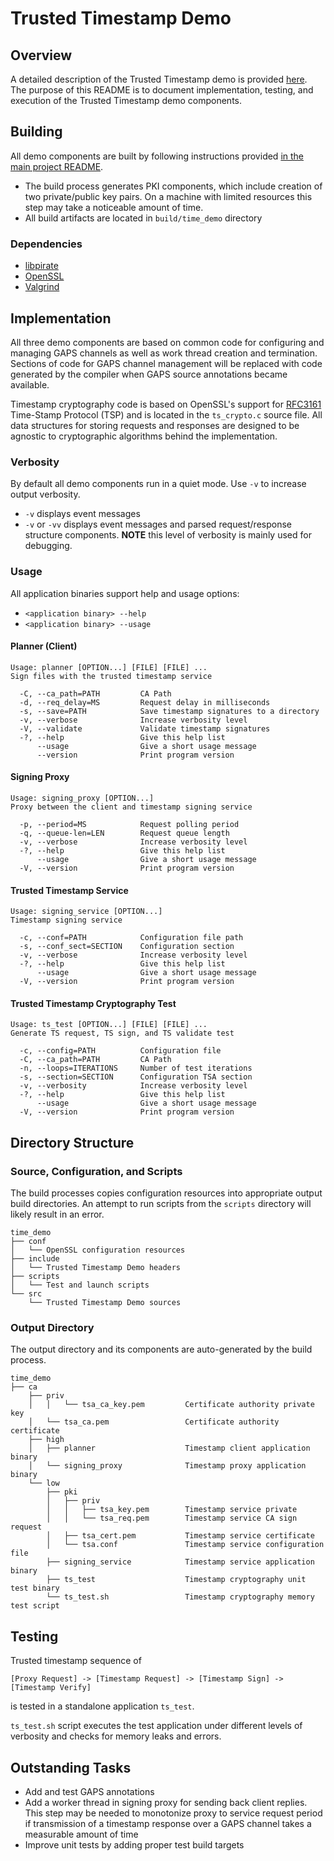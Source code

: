 # Trusted Timestamp Demo

## Overview
A detailed description of the Trusted Timestamp demo is provided
[here](https://github.com/GaloisInc/pirate-annotations/blob/master/spec/timestamp_demo.rst).
The purpose of this README is to document implementation, testing, and execution
of the Trusted Timestamp demo components.

## Building
All demo components are built by following instructions provided
[in the main project README](https://github.com/GaloisInc/pirate-demos/blob/master/README.md).
* The build process generates PKI components, which include creation of two
  private/public key pairs. On a machine with limited resources this step may
  take a noticeable amount of time.
* All build artifacts are located in ```build/time_demo``` directory

### Dependencies
* [libpirate](https://github.com/GaloisInc/pirate-demos/tree/master/libpirate)
* [OpenSSL](https://www.openssl.org/)
* [Valgrind](https://valgrind.org/)

## Implementation
All three demo components are based on common code for configuring and managing
GAPS channels as well as work thread creation and termination. Sections of code
for GAPS channel management will be replaced with code generated by the
compiler when GAPS source annotations became available.

Timestamp cryptography code is based on OpenSSL's support for
[RFC3161](https://tools.ietf.org/html/rfc3161) Time-Stamp Protocol (TSP) and is
located in the ```ts_crypto.c``` source file. All data structures for storing
requests and responses are designed to be agnostic to cryptographic algorithms
behind the implementation.

### Verbosity
By default all demo components run in a quiet mode. Use ```-v``` to increase
output verbosity.
- ```-v``` displays event messages
- ```-v``` or ```-vv``` displays event messages and parsed request/response
 structure components. __NOTE__ this level of verbosity is mainly used for
 debugging.

### Usage
All application binaries support help and usage options:
- ```<application binary> --help```
- ```<application binary> --usage```

#### Planner (Client)
```
Usage: planner [OPTION...] [FILE] [FILE] ...
Sign files with the trusted timestamp service

  -C, --ca_path=PATH         CA Path
  -d, --req_delay=MS         Request delay in milliseconds
  -s, --save=PATH            Save timestamp signatures to a directory
  -v, --verbose              Increase verbosity level
  -V, --validate             Validate timestamp signatures
  -?, --help                 Give this help list
      --usage                Give a short usage message
      --version              Print program version
```

#### Signing Proxy
```
Usage: signing_proxy [OPTION...]
Proxy between the client and timestamp signing service

  -p, --period=MS            Request polling period
  -q, --queue-len=LEN        Request queue length
  -v, --verbose              Increase verbosity level
  -?, --help                 Give this help list
      --usage                Give a short usage message
  -V, --version              Print program version
```

#### Trusted Timestamp Service
```
Usage: signing_service [OPTION...]
Timestamp signing service

  -c, --conf=PATH            Configuration file path
  -s, --conf_sect=SECTION    Configuration section
  -v, --verbose              Increase verbosity level
  -?, --help                 Give this help list
      --usage                Give a short usage message
  -V, --version              Print program version
```

#### Trusted Timestamp Cryptography Test
```
Usage: ts_test [OPTION...] [FILE] [FILE] ...
Generate TS request, TS sign, and TS validate test

  -c, --config=PATH          Configuration file
  -C, --ca_path=PATH         CA Path
  -n, --loops=ITERATIONS     Number of test iterations
  -s, --section=SECTION      Configuration TSA section
  -v, --verbosity            Increase verbosity level
  -?, --help                 Give this help list
      --usage                Give a short usage message
  -V, --version              Print program version
```

## Directory Structure

### Source, Configuration, and Scripts
The build processes copies configuration resources into appropriate output
build directories. An attempt to run scripts from the `scripts` directory will
likely result in an error.
```
time_demo
├── conf
│   └── OpenSSL configuration resources
├── include
│   └── Trusted Timestamp Demo headers
├── scripts
│   └── Test and launch scripts
└── src
    └── Trusted Timestamp Demo sources
```

### Output Directory
The output directory and its components are auto-generated by the build process.
```
time_demo
├── ca
    ├── priv
    │   │   └── tsa_ca_key.pem         Certificate authority private key
    │   └── tsa_ca.pem                 Certificate authority certificate
    ├── high
    │   ├── planner                    Timestamp client application binary
    │   └── signing_proxy              Timestamp proxy application binary
    └── low
        ├── pki
        │   ├── priv
        │   │   ├── tsa_key.pem        Timestamp service private
        │   │   └── tsa_req.pem        Timestamp service CA sign request
        │   ├── tsa_cert.pem           Timestamp service certificate
        │   └── tsa.conf               Timestamp service configuration file
        ├── signing_service            Timestamp service application binary
        ├── ts_test                    Timestamp cryptography unit test binary
        └── ts_test.sh                 Timestamp cryptography memory test script
```

## Testing
Trusted timestamp sequence of
```
[Proxy Request] -> [Timestamp Request] -> [Timestamp Sign] -> [Timestamp Verify]
```
is tested in a standalone application ```ts_test```.

```ts_test.sh``` script executes the test application under different levels of
verbosity and checks for memory leaks and errors.

## Outstanding Tasks
- Add and test GAPS annotations
- Add a worker thread in signing proxy for sending back client replies. This
  step may be needed to monotonize proxy to service request period if
  transmission of a timestamp response over a GAPS channel takes a measurable
  amount of time
- Improve unit tests by adding proper test build targets
